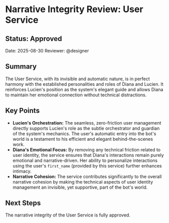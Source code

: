 # Narrative Integrity Review: User Service

## Status: Approved

Date: 2025-08-30
Reviewer: @designer

## Summary

The User Service, with its invisible and automatic nature, is in perfect harmony with the established personalities and roles of Diana and Lucien. It reinforces Lucien's position as the system's elegant guide and allows Diana to maintain her emotional connection without technical distractions.

## Key Points

-   **Lucien's Orchestration:** The seamless, zero-friction user management directly supports Lucien's role as the subtle orchestrator and guardian of the system's mechanics. The user's automatic entry into the bot's world is a testament to his efficient and elegant behind-the-scenes work.
-   **Diana's Emotional Focus:** By removing any technical friction related to user identity, the service ensures that Diana's interactions remain purely emotional and narrative-driven. Her ability to personalize interactions using the user's `first_name` (provided by this service) further enhances intimacy.
-   **Narrative Cohesion:** The service contributes significantly to the overall narrative cohesion by making the technical aspects of user identity management an invisible, yet supportive, part of the bot's world.

## Next Steps

The narrative integrity of the User Service is fully approved.
